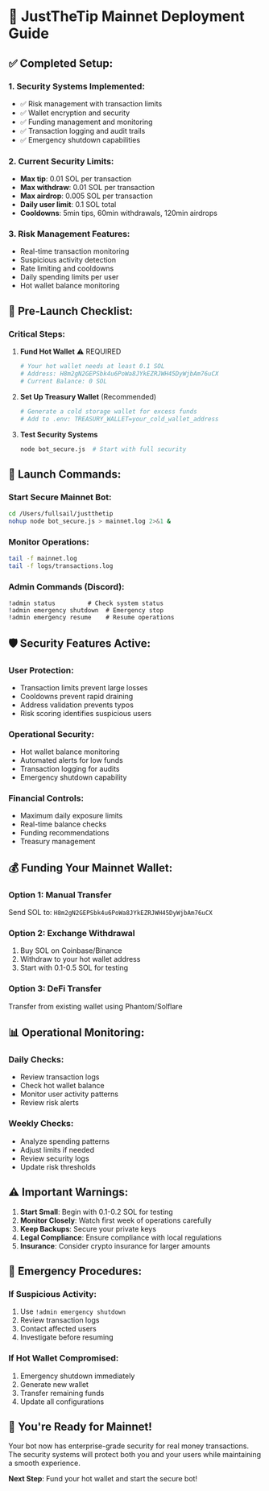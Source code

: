 # 🚀 JustTheTip Mainnet Deployment Guide

## ✅ **Completed Setup:**

### 1. **Security Systems Implemented:**
- ✅ Risk management with transaction limits
- ✅ Wallet encryption and security
- ✅ Funding management and monitoring
- ✅ Transaction logging and audit trails
- ✅ Emergency shutdown capabilities

### 2. **Current Security Limits:**
- **Max tip**: 0.01 SOL per transaction
- **Max withdraw**: 0.01 SOL per transaction  
- **Max airdrop**: 0.005 SOL per transaction
- **Daily user limit**: 0.1 SOL total
- **Cooldowns**: 5min tips, 60min withdrawals, 120min airdrops

### 3. **Risk Management Features:**
- Real-time transaction monitoring
- Suspicious activity detection
- Rate limiting and cooldowns
- Daily spending limits per user
- Hot wallet balance monitoring

## 🔧 **Pre-Launch Checklist:**

### **Critical Steps:**

1. **Fund Hot Wallet** ⚠️ REQUIRED
   ```bash
   # Your hot wallet needs at least 0.1 SOL
   # Address: H8m2gN2GEPSbk4u6PoWa8JYkEZRJWH45DyWjbAm76uCX
   # Current Balance: 0 SOL
   ```

2. **Set Up Treasury Wallet** (Recommended)
   ```bash
   # Generate a cold storage wallet for excess funds
   # Add to .env: TREASURY_WALLET=your_cold_wallet_address
   ```

3. **Test Security Systems**
   ```bash
   node bot_secure.js  # Start with full security
   ```

## 🎯 **Launch Commands:**

### **Start Secure Mainnet Bot:**
```bash
cd /Users/fullsail/justthetip
nohup node bot_secure.js > mainnet.log 2>&1 &
```

### **Monitor Operations:**
```bash
tail -f mainnet.log
tail -f logs/transactions.log
```

### **Admin Commands (Discord):**
```
!admin status         # Check system status
!admin emergency shutdown  # Emergency stop
!admin emergency resume    # Resume operations
```

## 🛡️ **Security Features Active:**

### **User Protection:**
- Transaction limits prevent large losses
- Cooldowns prevent rapid draining
- Address validation prevents typos
- Risk scoring identifies suspicious users

### **Operational Security:**
- Hot wallet balance monitoring
- Automated alerts for low funds
- Transaction logging for audits
- Emergency shutdown capability

### **Financial Controls:**
- Maximum daily exposure limits
- Real-time balance checks
- Funding recommendations
- Treasury management

## 💰 **Funding Your Mainnet Wallet:**

### **Option 1: Manual Transfer**
Send SOL to: `H8m2gN2GEPSbk4u6PoWa8JYkEZRJWH45DyWjbAm76uCX`

### **Option 2: Exchange Withdrawal**
1. Buy SOL on Coinbase/Binance
2. Withdraw to your hot wallet address
3. Start with 0.1-0.5 SOL for testing

### **Option 3: DeFi Transfer**
Transfer from existing wallet using Phantom/Solflare

## 📊 **Operational Monitoring:**

### **Daily Checks:**
- Review transaction logs
- Check hot wallet balance
- Monitor user activity patterns
- Review risk alerts

### **Weekly Checks:**
- Analyze spending patterns
- Adjust limits if needed
- Review security logs
- Update risk thresholds

## ⚠️ **Important Warnings:**

1. **Start Small**: Begin with 0.1-0.2 SOL for testing
2. **Monitor Closely**: Watch first week of operations carefully  
3. **Keep Backups**: Secure your private keys
4. **Legal Compliance**: Ensure compliance with local regulations
5. **Insurance**: Consider crypto insurance for larger amounts

## 🚨 **Emergency Procedures:**

### **If Suspicious Activity:**
1. Use `!admin emergency shutdown`
2. Review transaction logs
3. Contact affected users
4. Investigate before resuming

### **If Hot Wallet Compromised:**
1. Emergency shutdown immediately
2. Generate new wallet
3. Transfer remaining funds
4. Update all configurations

## 🎉 **You're Ready for Mainnet!**

Your bot now has enterprise-grade security for real money transactions. The security systems will protect both you and your users while maintaining a smooth experience.

**Next Step**: Fund your hot wallet and start the secure bot!
